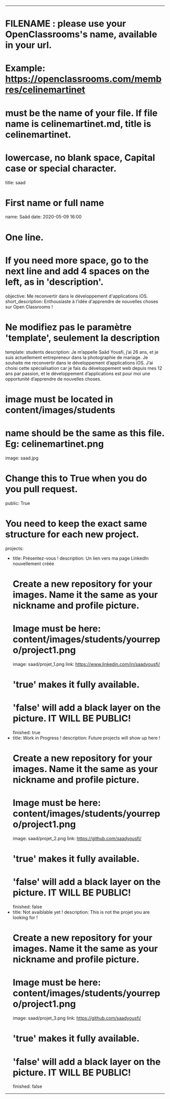 ---

# FILENAME : please use your OpenClassrooms's name, available in your url.
# Example: https://openclassrooms.com/membres/celinemartinet
# must be the name of your file. If file name is celinemartinet.md, title is celinemartinet.
# lowercase, no blank space, Capital case or special character.
title: saad

# First name or full name
name: Saâd
date: 2020-05-09 16:00

# One line.
# If you need more space, go to the next line and add 4 spaces on the left, as in 'description'.
objective: Me reconvertir dans le développement d'applications iOS.
short_description: Enthousiaste à l'idée d'apprendre de nouvelles choses sur Open Classrooms !

# Ne modifiez pas le paramètre 'template', seulement la description
template: students
description:
    Je m’appelle Saâd Yousfi, j’ai 26 ans, et je suis actuellement entrepreneur dans la photographie de mariage. Je souhaite me reconvertir dans le développement d’applications iOS. J’ai choisi cette spécialisation car je fais du développement web depuis mes 12 ans par passion, et le développement d’applications est pour moi une opportunité d’apprendre de nouvelles choses.

# image must be located in content/images/students
# name should be the same as this file. Eg: celinemartinet.png
image: saad.jpg

# Change this to True when you do you pull request.
public: True

# You need to keep the exact same structure for each new project.
projects:
  - title: Présentez-vous !
    description: Un lien vers ma page LinkedIn nouvellement créée
    # Create a new repository for your images. Name it the same as your nickname and profile picture.
    # Image must be here: content/images/students/yourrepo/project1.png
    image: saad/projet_1.png
    link: https://www.linkedin.com/in/saadyousfi/
    # 'true' makes it fully available.
    # 'false' will add a black layer on the picture. IT WILL BE PUBLIC!
    finished: true
  - title: Work in Progress !
    description: Future projects will show up here !
    # Create a new repository for your images. Name it the same as your nickname and profile picture.
    # Image must be here: content/images/students/yourrepo/project1.png
    image: saad/projet_2.png
    link: https://github.com/saadyousfi/
    # 'true' makes it fully available.
    # 'false' will add a black layer on the picture. IT WILL BE PUBLIC!
    finished: false
  - title: Not avaiblable yet !
    description: This is not the projet you are looking for !
    # Create a new repository for your images. Name it the same as your nickname and profile picture.
    # Image must be here: content/images/students/yourrepo/project1.png
    image: saad/projet_3.png
    link: https://github.com/saadyousfi/
    # 'true' makes it fully available.
    # 'false' will add a black layer on the picture. IT WILL BE PUBLIC!
    finished: false
---